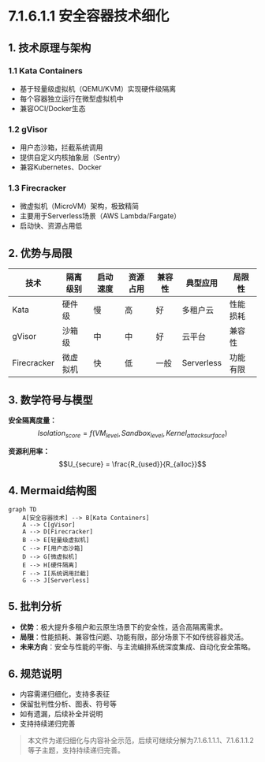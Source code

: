 # 7.1.6.1.1 安全容器技术细化

## 1. 技术原理与架构

### 1.1 Kata Containers

- 基于轻量级虚拟机（QEMU/KVM）实现硬件级隔离
- 每个容器独立运行在微型虚拟机中
- 兼容OCI/Docker生态

### 1.2 gVisor

- 用户态沙箱，拦截系统调用
- 提供自定义内核抽象层（Sentry）
- 兼容Kubernetes、Docker

### 1.3 Firecracker

- 微虚拟机（MicroVM）架构，极致精简
- 主要用于Serverless场景（AWS Lambda/Fargate）
- 启动快、资源占用低

## 2. 优势与局限

| 技术         | 隔离级别 | 启动速度 | 资源占用 | 兼容性 | 典型应用 | 局限性 |
|--------------|----------|----------|----------|--------|----------|--------|
| Kata         | 硬件级   | 慢       | 高       | 好     | 多租户云 | 性能损耗|
| gVisor       | 沙箱级   | 中       | 中       | 好     | 云平台   | 兼容性|
| Firecracker  | 微虚拟机 | 快       | 低       | 一般   | Serverless| 功能有限|

## 3. 数学符号与模型

**安全隔离度量：**
$$Isolation_{score} = f(VM_{level}, Sandbox_{level}, Kernel_{attack surface})$$

**资源利用率：**
$$U_{secure} = \frac{R_{used}}{R_{alloc}}$$

## 4. Mermaid结构图

```mermaid
graph TD
    A[安全容器技术] --> B[Kata Containers]
    A --> C[gVisor]
    A --> D[Firecracker]
    B --> E[轻量级虚拟机]
    C --> F[用户态沙箱]
    D --> G[微虚拟机]
    E --> H[硬件隔离]
    F --> I[系统调用拦截]
    G --> J[Serverless]
```

## 5. 批判分析

- **优势**：极大提升多租户和云原生场景下的安全性，适合高隔离需求。
- **局限**：性能损耗、兼容性问题、功能有限，部分场景下不如传统容器灵活。
- **未来方向**：安全与性能的平衡、与主流编排系统深度集成、自动化安全策略。

## 6. 规范说明

- 内容需递归细化，支持多表征
- 保留批判性分析、图表、符号等
- 如有遗漏，后续补全并说明
- 支持持续递归完善

> 本文件为递归细化与内容补全示范，后续可继续分解为7.1.6.1.1.1、7.1.6.1.1.2等子主题，支持持续递归完善。
